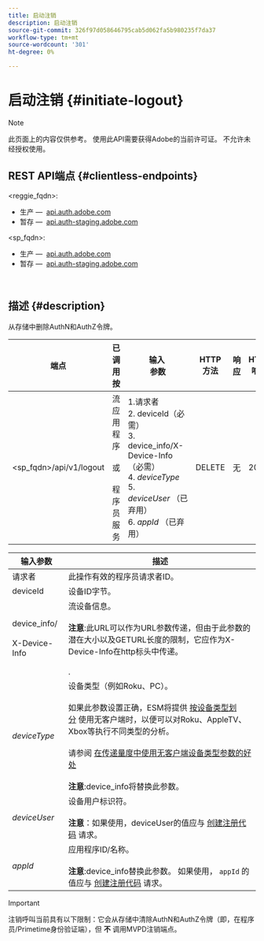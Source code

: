 ```yaml
---
title: 启动注销
description: 启动注销
source-git-commit: 326f97d058646795cab5d062fa5b980235f7da37
workflow-type: tm+mt
source-wordcount: '301'
ht-degree: 0%

---
```



# 启动注销 {#initiate-logout}

>[!NOTE]
>
>此页面上的内容仅供参考。 使用此API需要获得Adobe的当前许可证。 不允许未经授权使用。

## REST API端点 {#clientless-endpoints}

&lt;reggie_fqdn>:

* 生产 —  [api.auth.adobe.com](http://api.auth.adobe.com/)
* 暂存 —  [api.auth-staging.adobe.com](http://api.auth-staging.adobe.com/)

&lt;sp_fqdn>:

* 生产 —  [api.auth.adobe.com](http://api.auth.adobe.com/)
* 暂存 —  [api.auth-staging.adobe.com](http://api.auth-staging.adobe.com/)

</br>

## 描述 {#description}

从存储中删除AuthN和AuthZ令牌。


| 端点 | 已调用  </br>按 | 输入   </br>参数 | HTTP  </br>方法 | 响应 | HTTP  </br>响应 |
| --- | --- | --- | --- | --- | --- |
| &lt;sp_fqdn>/api/v1/logout | 流应用程序</br></br>或</br></br>程序员服务 | 1.请求者</br>2.  deviceId（必需）</br>3.  device_info/X-Device-Info（必需）</br>4.  _deviceType_</br> 5.  _deviceUser_ （已弃用）</br>6.  _appId_ （已弃用） | DELETE | 无 | 204 |


| 输入参数 | 描述 |
| --- | --- |
| 请求者 | 此操作有效的程序员请求者ID。 |
| deviceId | 设备ID字节。 |
| device_info/</br></br>X-Device-Info | 流设备信息。</br></br>**注意**:此URL可以作为URL参数传递，但由于此参数的潜在大小以及GETURL长度的限制，它应作为X-Device-Info在http标头中传递。 </br></br><!--See the full details in [Passing Device and Connection Information](http://tve.helpdocsonline.com/passing-device-information)-->. |
| _deviceType_ | 设备类型（例如Roku、PC）。</br></br>如果此参数设置正确，ESM将提供 [按设备类型划分](/help/authentication/entitlement-service-monitoring-overview.md#clientless_device_type) 使用无客户端时，以便可以对Roku、AppleTV、Xbox等执行不同类型的分析。</br></br>请参阅 [在传递量度中使用无客户端设备类型参数的好处&#x200B;](/help/authentication/benefits-of-using-the-clientless-devicetype-parameter-in-pass-metrics.md)</br></br>**注意**:device_info将替换此参数。 |
| _deviceUser_ | 设备用户标识符。</br></br>**注意**：如果使用，deviceUser的值应与 [创建注册代码](/help/authentication/registration-code-request.md) 请求。 |
| _appId_ | 应用程序ID/名称。 </br></br>**注意**:device_info替换此参数。 如果使用， `appId` 的值应与 [创建注册代码](/help/authentication/registration-code-request.md) 请求。 |

>[!IMPORTANT]
> 
>注销呼叫当前具有以下限制：它会从存储中清除AuthN和AuthZ令牌（即，在程序员/Primetime身份验证端），但 **不** 调用MVPD注销端点。 


